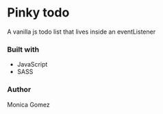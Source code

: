 # Pinky todo
A vanilla js todo list that lives inside an eventListener

### Built with
* JavaScript
* SASS

### Author
Monica Gomez
